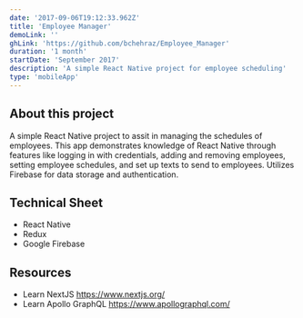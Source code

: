 ```yaml
---
date: '2017-09-06T19:12:33.962Z'
title: 'Employee Manager'
demoLink: ''
ghLink: 'https://github.com/bchehraz/Employee_Manager'
duration: '1 month'
startDate: 'September 2017'
description: 'A simple React Native project for employee scheduling'
type: 'mobileApp'
---
```


<section>
<h2>About this project</h2>
<p>
  A simple React Native project to assit in managing the schedules of employees. This app demonstrates knowledge of React Native through features like 
  logging in with credentials, adding and removing employees, setting employee schedules, and set up texts to send to employees. Utilizes Firebase 
  for data storage and authentication.
</p>
</section>
<section>
<h2>Technical Sheet</h2>
<ul>
  <li>React Native</li>
  <li>Redux</li>
  <li>Google Firebase</li>
</ul>
</section>
<section>
<h2>Resources</h2>
<ul>
  <li>
    Learn NextJS
    <a href="https://www.nextjs.org/">https://www.nextjs.org/</a>
  </li>
  <li>
    Learn Apollo GraphQL
    <a href="https://www.apollographql.com/">https://www.apollographql.com/</a>
  </li>
</ul>
</section>
